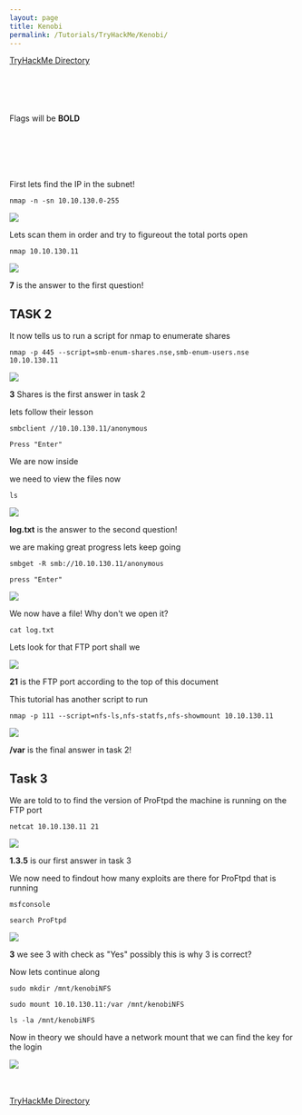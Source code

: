 ```yaml
---
layout: page
title: Kenobi
permalink: /Tutorials/TryHackMe/Kenobi/
---
```


[TryHackMe Directory](https://zacvr.github.io/Tutorials/TryHackMe/)
<br/><br/>
<br/><br/>
<br/><br/>
Flags will be **BOLD**
<br/><br/>
<br/><br/>
<br/><br/>

First lets find the IP in the subnet!


```nmap -n -sn 10.10.130.0-255```

<img src="/images/TryHackMe/Kenobi/IPs.PNG">

Lets scan them in order and try to figureout the total ports open

```nmap 10.10.130.11```

<img src="/images/TryHackMe/IntroTox86/IPPorts.PNG">

**7** is the answer to the first question!

TASK 2
----

It now tells us to run a script for nmap to enumerate shares

```nmap -p 445 --script=smb-enum-shares.nse,smb-enum-users.nse 10.10.130.11```

<img src="/images/TryHackMe/IntroTox86/Enum_Shares.PNG">

**3** Shares is the first answer in task 2

lets follow their lesson

```smbclient //10.10.130.11/anonymous```

```Press "Enter"```

We are now inside

we need to view the files now

```ls```

<img src="/images/TryHackMe/IntroTox86/Files.PNG">

**log.txt** is the answer to the second question!

we are making great progress lets keep going

```smbget -R smb://10.10.130.11/anonymous```

```press "Enter"```

<img src="/images/TryHackMe/IntroTox86/Download.PNG">

We now have a file! Why don't we open it?

```cat log.txt```

Lets look for that FTP port shall we

<img src="/images/TryHackMe/IntroTox86/FTP.PNG">

**21** is the FTP port according to the top of this document

This tutorial has another script to run

```nmap -p 111 --script=nfs-ls,nfs-statfs,nfs-showmount 10.10.130.11```

<img src="/images/TryHackMe/IntroTox86/Var.PNG">

**/var** is the final answer in task 2!

Task 3
----

We are told to to find the version of ProFtpd the machine is running on the FTP port

```netcat 10.10.130.11 21```

<img src="/images/TryHackMe/IntroTox86/ProFtpd.PNG">

**1.3.5** is our first answer in task 3

We now need to findout how many exploits are there for ProFtpd that is running

```msfconsole```

```search ProFtpd```

<img src="/images/TryHackMe/IntroTox86/Checking.PNG">

**3** we see 3 with check as "Yes" possibly this is why 3 is correct?

Now lets continue along

```sudo mkdir /mnt/kenobiNFS```

```sudo mount 10.10.130.11:/var /mnt/kenobiNFS```

```ls -la /mnt/kenobiNFS```

Now in theory we should have a network mount that we can find the key for the login












<img src="/images/TryHackMe/IntroTox86/Task 7.PNG">


<br/><br/>
[TryHackMe Directory](https://zacvr.github.io/Tutorials/TryHackMe/)
